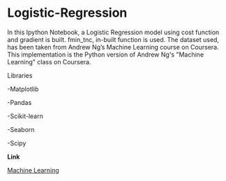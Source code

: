 # Logistic-Regression
In this Ipython Notebook, a Logistic Regression model using cost function and gradient is built. fmin_tnc, in-built function is used. The dataset used, has been taken from Andrew Ng’s Machine Learning course on Coursera. This implementation is the Python version of Andrew Ng's "Machine Learning" class on Coursera.

Libraries

-Matplotlib

-Pandas

-Scikit-learn

-Seaborn

-Scipy

__Link__

[Machine Learning](https://www.coursera.org/learn/machine-learning)
